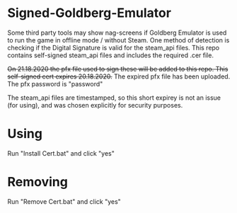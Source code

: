 # Signed-Goldberg-Emulator
Some third party tools may show nag-screens if Goldberg Emulator is used to run the game in offline mode / without Steam.
One method of detection is checking if the Digital Signature is valid for the steam_api files.
This repo contains self-signed steam_api files and includes the required .cer file.

~~On 21.18.2020 the pfx file used to sign these will be added to this repo. This self-signed cert expires 20.18.2020.~~
The expired pfx file has been uploaded. The pfx password is "password"

The steam_api files are timestamped, so this short expirey is not an issue (for using), and was chosen explicitly for security purposes.


# Using
Run "Install Cert.bat" and click "yes"

# Removing
Run "Remove Cert.bat" and click "yes"
